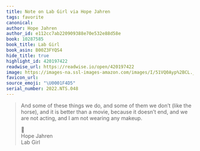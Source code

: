 ```yaml
---
title: Note on Lab Girl via Hope Jahren
tags: favorite
canonical:
author: Hope Jahren
author_id: e112cc7ab220909388e70e532e88d58e
book: 10287585
book_title: Lab Girl
book_asin: B00Z3FYQS4
hide_title: true
highlight_id: 420197422
readwise_url: https://readwise.io/open/420197422
image: https://images-na.ssl-images-amazon.com/images/I/51VQ0Ayp%2BCL._SL200_.jpg
favicon_url:
source_emoji: "\U0001F4D5"
serial_number: 2022.NTS.048
---
```

> And some of these things we do, and some of them we don’t (like the horse), and it is better than a movie, because it doesn’t end, and we are not acting, and I am not wearing any makeup.
> <div class="quoteback-footer"><div class="quoteback-avatar"><span class="mini-emoji"> 📕</span></div><div class="quoteback-metadata"><div class="metadata-inner"><span style="display:none">FROM:</span><div aria-label="Hope Jahren" class="quoteback-author"> Hope Jahren</div><div aria-label="Lab Girl" class="quoteback-title"> Lab Girl</div></div></div></div>